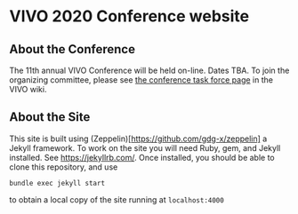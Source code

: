 # VIVO 2020 Conference website

## About the Conference

The 11th annual VIVO Conference will be held on-line.  Dates TBA.  To join the organizing committee, please see [the conference task force page](https://wiki.lyrasis.org/display/VIVO/VIVO+Conference+2020+Task+Force) in the VIVO wiki.

## About the Site

This site is built using (Zeppelin)[https://github.com/gdg-x/zeppelin] a Jekyll framework.  To work on the site you will need Ruby, gem, and Jekyll installed.  See https://jekyllrb.com/.  Once installed, you should be able to clone this repository, and use

    bundle exec jekyll start
    
to obtain a local copy of the site running at `localhost:4000`
